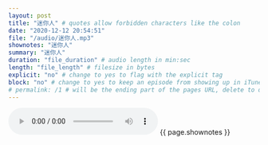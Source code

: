 ```yaml
---
layout: post
title: "迷你人" # quotes allow forbidden characters like the colon
date: "2020-12-12 20:54:51"
file: "/audio/迷你人.mp3"
shownotes: "迷你人"
summary: "迷你人"
duration: "file_duration" # audio length in min:sec
length: "file_length" # filesize in bytes
explicit: "no" # change to yes to flag with the explicit tag
block: "no" # change to yes to keep an episode from showing up in iTunes
# permalink: /1 # will be the ending part of the pages URL, delete to default to the title
---
```


<audio controls>
<source src="{{site.url}}{{site.baseurl}}{{ page.file }}" type="audio/x-mp3">
Your browser does not support the audio element.
</audio>
{{ page.shownotes }}
